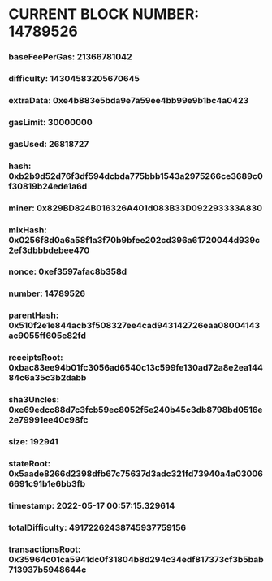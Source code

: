 # CURRENT BLOCK NUMBER: 14789526

### baseFeePerGas: 21366781042
### difficulty: 14304583205670645
### extraData: 0xe4b883e5bda9e7a59ee4bb99e9b1bc4a0423
### gasLimit: 30000000
### gasUsed: 26818727
### hash: 0xb2b9d52d76f3df594dcbda775bbb1543a2975266ce3689c0f30819b24ede1a6d
### miner: 0x829BD824B016326A401d083B33D092293333A830
### mixHash: 0x0256f8d0a6a58f1a3f70b9bfee202cd396a61720044d939c2ef3dbbbdebee470
### nonce: 0xef3597afac8b358d
### number: 14789526
### parentHash: 0x510f2e1e844acb3f508327ee4cad943142726eaa08004143ac9055ff605e82fd
### receiptsRoot: 0xbac83ee94b01fc3056ad6540c13c599fe130ad72a8e2ea14484c6a35c3b2dabb
### sha3Uncles: 0xe69edcc88d7c3fcb59ec8052f5e240b45c3db8798bd0516e2e79991ee40c98fc
### size: 192941
### stateRoot: 0x5aade8266d2398dfb67c75637d3adc321fd73940a4a030066691c91b1e6bb3fb
### timestamp: 2022-05-17 00:57:15.329614
### totalDifficulty: 49172262438745937759156
### transactionsRoot: 0x35964c01ca5941dc0f31804b8d294c34edf817373cf3b5bab713937b5948644c
